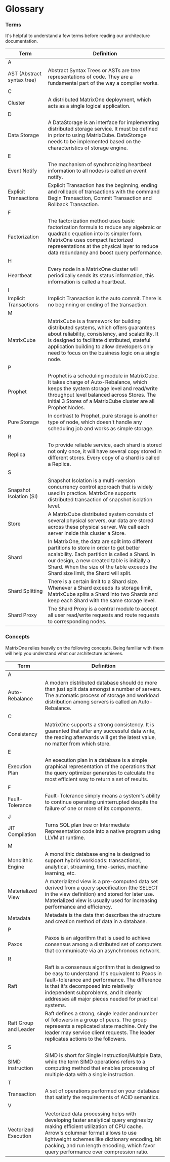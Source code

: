 # **Glossary**

### **Terms**

It's helpful to understand a few terms before reading our architecture documentation.

|  Term   | Definition   |
|  ----  | ----  |
| A  |  |
| AST (Abstract syntax tree)  | Abstract Syntax Trees or ASTs are tree representations of code. They are a fundamental part of the way a compiler works. |
| C  |  |
| Cluster  | A distributed MatrixOne deployment, which acts as a single logical application.|
| D  |  |
| Data Storage  | A DataStorage is an interface for implementing distributed storage service. It must be defined in prior to using MatrixCube. DataStorage needs to be implemented based on the characteristics of storage engine.|
| E  |  |
| Event Notify | The machanism of synchronizing heartbeat information to all nodes is called an event notify. |
| Explicit Transactions| Explicit Transaction has the beginning, ending and rollback of transactions with the command Begin Transaction, Commit Transaction and Rollback Transaction. |
| F  |  |
| Factorization | The factorization method uses basic factorization formula to reduce any algebraic or quadratic equation into its simpler form. MatrixOne uses compact factorized representations at the physical layer to reduce data redundancy and boost query performance. |
| H  |  |
| Heartbeat | Every node in a MatrixOne cluster will periodically sends its status information, this information is called a heartbeat. |
|I|  |
| Implicit Transactions| Implicit Transaction is the auto commit. There is no beginning or ending of the transaction. |
| M  |  |
| MatrixCube | MatrixCube is a framework for building distributed systems, which offers guarantees about reliability, consistency, and scalability. It is designed to facilitate distributed, stateful application building to allow developers only need to focus on the business logic on a single node. |
| P  |  |
| Prophet | Prophet is a scheduling module in MatrixCube. It takes charge of Auto-Rebalance, which keeps the system storage level and read/write throughput level balanced across Stores. The initial 3 Stores of a MatrixCube cluster are all Prophet Nodes. |
| Pure Storage | In contrast to Prophet, pure storage is another type of node, which doesn't handle any scheduling job and works as simple storage. |
| R  |  |
| Replica | To provide reliable service, each shard is stored not only once, it will have several copy stored in different stores. Every copy of a shard is called a Replica. |
| S  |  |
| Snapshot Isolation (SI) | Snapshot Isolation is a multi-version concurrency control approach that is widely used in practice. MatrixOne supports distributed transaction of snapshot isolation level. |
| Store | A MatrixCube distributed system consists of several physical servers, our data are stored across these physical server. We call each server inside this cluster a Store. |
  | Shard | In MatrixOne, the data are split into different partitions to store in order to get better scalability. Each partition is called a Shard. In our design, a new created table is initially a Shard. When the size of the table exceeds the Shard size limit, the Shard will split. |
 | Shard Splitting | There is a certain limit to a Shard size. Whenever a Shard exceeds its storage limit, MatrixCube splits a Shard into two Shards and keep each Shard with the same storage level. |
  | Shard Proxy | The Shard Proxy is a central module to accept all user read/write requests and route requests to corresponding nodes.|

### **Concepts**

MatrixOne relies heavily on the following concepts. Being familiar with them will help you understand what our architecture achieves.

|  Term   | Definition   |
|  ----  | ----  |
| A  |  |
| Auto-Rebalance  | A modern distributed database should do more than just split data amongst a number of servers. The automatic process of storage and workload distribution among servers is called an Auto-Rebalance. |
| C  |  |
| Consistency  | MatrixOne supports a strong consistency. It is guaranted that after any successful data write, the reading afterwards will get the latest value, no matter from which store. |
| E  |  |
| Execution Plan  | An execution plan in a database is a simple graphical representation of the operations that the query optimizer generates to calculate the most efficient way to return a set of results.  |
| F  |  |
| Fault-Tolerance  | Fault-Tolerance simply means a system's ability to continue operating uninterrupted despite the failure of one or more of its components.  |
| J  |  |
| JIT Compilation  | Turns SQL plan tree or Intermediate Representation code into a native program using LLVM at runtime.  |
| M  |  |
| Monolithic Engine  | A monolithic database engine is designed to support hybrid workloads: transactional, analytical, streaming, time-series, machine learning, etc.  |
| Materialized View  | A materialized view is a pre-computed data set derived from a query specification (the SELECT in the view definition) and stored for later use. Materialized view is usually used for increasing performance and efficiency. |
| Metadata  | Metadata is the data that describes the structure and creation method of data in a database. |
| P  |  |
| Paxos  | Paxos is an algorithm that is used to achieve consensus among a distributed set of computers that communicate via an asynchronous network. |
| R  |  |
| Raft  | Raft is a consensus algorithm that is designed to be easy to understand. It's equivalent to Paxos in fault-tolerance and performance. The difference is that it's decomposed into relatively independent subproblems, and it cleanly addresses all major pieces needed for practical systems. |
| Raft Group and Leader | Raft defines a strong, single leader and number of followers in a group of peers. The group represents a replicated state machine. Only the leader may service client requests. The leader replicates actions to the followers. |
 | S  |  |
  | SIMD instruction | SIMD is short for Single Instruction/Multiple Data, while the term SIMD operations refers to a computing method that enables processing of multiple data with a single instruction. |
| T  |  |
| Transaction | A set of operations performed on your database that satisfy the requirements of ACID semantics. |
| V  |  |
| Vectorized Execution  | Vectorized data processing helps with developing faster analytical query engines by making efficient utilization of CPU cache. Arrow's columnar format allows to use lightweight schemes like dictionary encoding, bit packing, and run length encoding, which favor query performance over compression ratio. |
